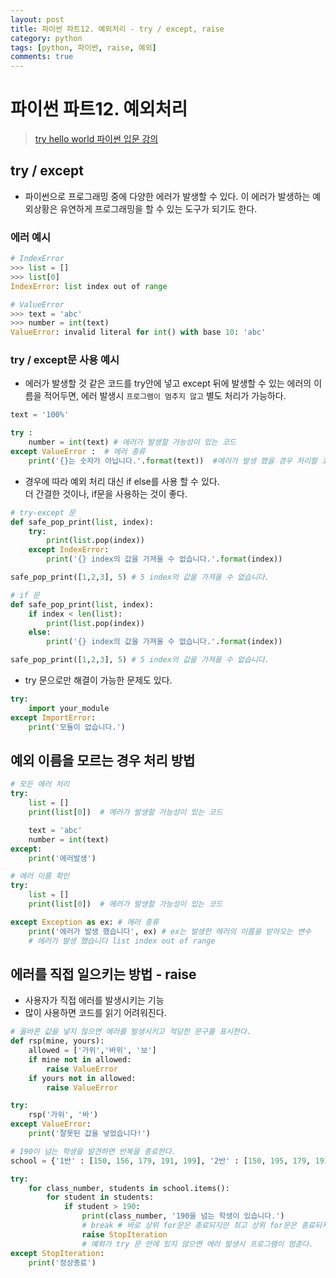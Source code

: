```yaml
---
layout: post
title: 파이썬 파트12. 예외처리 - try / except, raise
category: python
tags: [python, 파이썬, raise, 예외]
comments: true
---
```

# 파이썬 파트12. 예외처리
> [try hello world 파이썬 입문 강의 ](http://tryhelloworld.co.kr/courses/%ED%8C%8C%EC%9D%B4%EC%8D%AC-%EC%9E%85%EB%AC%B8)      

## try / except
- 파이썬으로 프로그래밍 중에 다양한 에러가 발생할 수 있다. 이 에러가 발생하는 예외상황은 유연하게 프로그래밍을 할 수 있는 도구가 되기도 한다.

### 에러 예시

```python
# IndexError
>>> list = []
>>> list[0]
IndexError: list index out of range

# ValueError
>>> text = 'abc'
>>> number = int(text)
ValueError: invalid literal for int() with base 10: 'abc'
```

### try / except문 사용 예시
- 에러가 발생할 것 같은 코드를 try안에 넣고 except 뒤에 발생할 수 있는 에러의 이름을 적어두면,
  에러 발생시 `프로그램이 멈추지 않고` 별도 처리가 가능하다.

```python
text = '100%'

try :
    number = int(text) # 에러가 발생할 가능성이 있는 코드
except ValueError :  # 에러 종류
    print('{}는 숫자가 아닙니다.'.format(text))  #에러가 발생 했을 경우 처리할 코드
```

- 경우에 따라 예외 처리 대신 if else를 사용 할 수 있다.   
  더 간결한 것이나, if문을 사용하는 것이 좋다.

```python
# try-except 문
def safe_pop_print(list, index):
    try:
        print(list.pop(index))
    except IndexError:
        print('{} index의 값을 가져올 수 없습니다.'.format(index))

safe_pop_print([1,2,3], 5) # 5 index의 값을 가져올 수 없습니다.

# if 문
def safe_pop_print(list, index):
    if index < len(list):
        print(list.pop(index))
    else:
        print('{} index의 값을 가져올 수 없습니다.'.format(index))

safe_pop_print([1,2,3], 5) # 5 index의 값을 가져올 수 없습니다.
```

- try 문으로만 해결이 가능한 문제도 있다.

```python
try:
    import your_module
except ImportError:
    print('모듈이 없습니다.')
```

## 예외 이름을 모르는 경우 처리 방법

```python
# 모든 에러 처리
try:
    list = []
    print(list[0])  # 에러가 발생할 가능성이 있는 코드

    text = 'abc'
    number = int(text)
except:
    print('에러발생')

# 에러 이름 확인
try:
    list = []
    print(list[0])  # 에러가 발생할 가능성이 있는 코드

except Exception as ex: # 에러 종류
    print('에러가 발생 했습니다', ex) # ex는 발생한 에러의 이름을 받아오는 변수
    # 에러가 발생 했습니다 list index out of range
```

## 에러를 직접 일으키는 방법 - raise
- 사용자가 직접 에러를 발생시키는 기능
- 많이 사용하면 코드를 읽기 어려워진다.

```python
# 올바른 값을 넣지 않으면 에러를 발생시키고 적당한 문구를 표시한다.
def rsp(mine, yours):
    allowed = ['가위','바위', '보']
    if mine not in allowed:
        raise ValueError
    if yours not in allowed:
        raise ValueError

try:
    rsp('가위', '바')
except ValueError:
    print('잘못된 값을 넣었습니다!')
```

```python
# 190이 넘는 학생을 발견하면 반복을 종료한다.
school = {'1반' : [150, 156, 179, 191, 199], '2반' : [150, 195, 179, 191, 199]}

try:
    for class_number, students in school.items():
        for student in students:
            if student > 190:
                print(class_number, '190을 넘는 학생이 있습니다.')
                # break # 바로 상위 for문은 종료되지만 최고 상위 for문은 종료되지 않는다.
                raise StopIteration
                # 예외가 try 문 안에 있지 않으면 에러 발생시 프로그램이 멈춘다.
except StopIteration:
    print('정상종료')                
```
